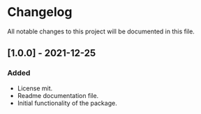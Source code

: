 # Changelog
All notable changes to this project will be documented in this file.

## [1.0.0] - 2021-12-25
### Added
- License mit.
- Readme documentation file.
- Initial functionality of the package.
